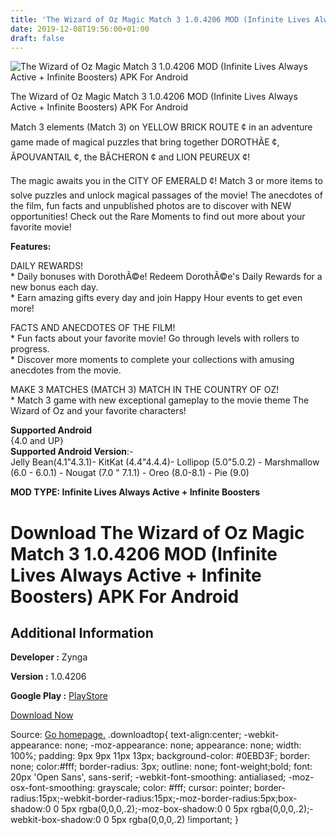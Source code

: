 ```yaml
---
title: 'The Wizard of Oz Magic Match 3 1.0.4206 MOD (Infinite Lives Always Active + Infinite Boosters) APK For Android'
date: 2019-12-08T19:56:00+01:00
draft: false
---
```


![The Wizard of Oz Magic Match 3 1.0.4206 MOD (Infinite Lives Always Active + Infinite Boosters) APK For Android](https://i0.wp.com/apkhome.net/wp-content/uploads/2019/12/The-Wizard-of-Oz-Magic-Match-3.png "The Wizard of Oz Magic Match 3 1.0.4206 MOD (Infinite Lives Always Active + Infinite Boosters) APK For Android")

  

The Wizard of Oz Magic Match 3 1.0.4206 MOD (Infinite Lives Always Active + Infinite Boosters) APK For Android

Match 3 elements (Match 3) on YELLOW BRICK ROUTE ¢ in an adventure game made of magical puzzles that bring together DOROTHÃE ¢, ÃPOUVANTAIL ¢, the BÃCHERON ¢ and LION PEUREUX ¢!

The magic awaits you in the CITY OF EMERALD ¢! Match 3 or more items to solve puzzles and unlock magical passages of the movie! The anecdotes of the film, fun facts and unpublished photos are to discover with NEW opportunities! Check out the Rare Moments to find out more about your favorite movie!

**Features:**

DAILY REWARDS!  
\* Daily bonuses with DorothÃ©e! Redeem DorothÃ©e's Daily Rewards for a new bonus each day.  
\* Earn amazing gifts every day and join Happy Hour events to get even more!

FACTS AND ANECDOTES OF THE FILM!  
\* Fun facts about your favorite movie! Go through levels with rollers to progress.  
\* Discover more moments to complete your collections with amusing anecdotes from the movie.

MAKE 3 MATCHES (MATCH 3) MATCH IN THE COUNTRY OF OZ!  
\* Match 3 game with new exceptional gameplay to the movie theme The Wizard of Oz and your favorite characters!

**Supported Android**  
{4.0 and UP}  
**Supported Android Version**:-  
Jelly Bean(4.1"4.3.1)- KitKat (4.4"4.4.4)- Lollipop (5.0"5.0.2) - Marshmallow (6.0 - 6.0.1) - Nougat (7.0 " 7.1.1) - Oreo (8.0-8.1) - Pie (9.0)

**MOD TYPE: Infinite Lives Always Active + Infinite Boosters**

Download The Wizard of Oz Magic Match 3 1.0.4206 MOD (Infinite Lives Always Active + Infinite Boosters) APK For Android
=======================================================================================================================

Additional Information
----------------------

**Developer :** Zynga

**Version :** 1.0.4206

**Google Play :** [PlayStore](https://play.google.com/store/apps/details?id=com.zynga.ozmatch)

  

[Download Now](https://store4app.co/post/the-wizard-of-oz-magic-match-3-1-0-4206-mod-infinite-lives-always-active-infinite-boosters-apk-for-android_1575823354)

  
Source: [Go homepage.](https://store4app.co/post/the-wizard-of-oz-magic-match-3-1-0-4206-mod-infinite-lives-always-active-infinite-boosters-apk-for-android_1575823354) .downloadtop{ text-align:center; -webkit-appearance: none; -moz-appearance: none; appearance: none; width: 100%; padding: 9px 9px 11px 13px; background-color: #0EBD3F; border: none; color:#fff; border-radius: 3px; outline: none; font-weight;bold; font: 20px 'Open Sans', sans-serif; -webkit-font-smoothing: antialiased; -moz-osx-font-smoothing: grayscale; color: #fff; cursor: pointer; border-radius:15px;-webkit-border-radius:15px;-moz-border-radius:5px;box-shadow:0 0 5px rgba(0,0,0,.2);-moz-box-shadow:0 0 5px rgba(0,0,0,.2);-webkit-box-shadow:0 0 5px rgba(0,0,0,.2) !important; }